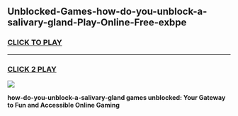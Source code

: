 
## Unblocked-Games-how-do-you-unblock-a-salivary-gland-Play-Online-Free-exbpe
<h3>
<a href="https://premium76.site?title=how-do-you-unblock-a-salivary-gland&ref=26A">CLICK TO PLAY</a></h3>
<hr>

<h3>
<a href="https://premium76.site?title=how-do-you-unblock-a-salivary-gland&ref=26A">CLICK 2 PLAY</a>
  
</h3>

<a href="https://premium76.site?title=how-do-you-unblock-a-salivary-gland&ref=26A"><img src="https://clearcache.store/games.png"></a>


**how-do-you-unblock-a-salivary-gland games unblocked: Your Gateway to Fun and Accessible Online Gaming**
